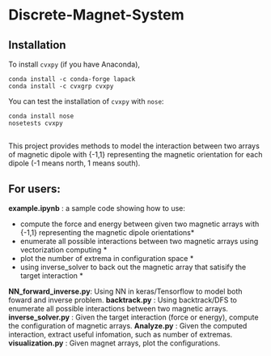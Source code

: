 # Discrete-Magnet-System
## Installation
To install `cvxpy` (if you have Anaconda),
```
conda install -c conda-forge lapack
conda install -c cvxgrp cvxpy
```
You can test the installation of `cvxpy` with `nose`:
```
conda install nose
nosetests cvxpy
```
##
This project provides methods to model the interaction between two arrays of magnetic dipole with {-1,1} representing the magnetic orientation for each dipole (-1 means north, 1 means south). 


## For users:
**example.ipynb**        : a sample code showing how to use:
* compute the force and energy between given two magnetic arrays with {-1,1} representing the magnetic dipole orientations*
* enumerate all possible interactions between two magnetic arrays using vectorization computing *
* plot the number of extrema in configuration space *
* using inverse_solver to back out the magnetic array that satisify the target interaction *

**NN_forward_inverse.py**: Using NN in keras/Tensorflow to model both foward and inverse problem.
**backtrack.py**         : Using backtrack/DFS to enumerate all possible interactions between two magnetic arrays.
**inverse_solver.py**    : Given the target interaction (force or energy), compute the configuration of magnetic arrays.
**Analyze.py**           : Given the computed interaction, extract useful infomation, such as number of extremas.
**visualization.py**     : Given magnet arrays, plot the configurations.
